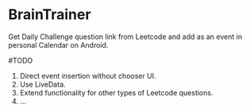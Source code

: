 # BrainTrainer
Get Daily Challenge question link from Leetcode and add as an event in personal Calendar on Android.

#TODO
1. Direct event insertion without chooser UI.
2. Use LiveData.
3. Extend functionality for other types of Leetcode questions.
4. ...
